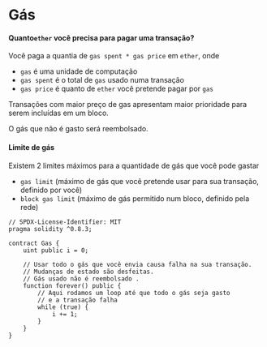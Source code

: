 # Gás

#### Quanto`ether` você precisa para pagar uma transação? <a href="#how-much-ether-do-you-need-to-pay-for-a-transaction" id="how-much-ether-do-you-need-to-pay-for-a-transaction"></a>

Você paga a quantia de `gas spent * gas price` em `ether`, onde

* `gas` é uma unidade de computação
* `gas spent` é o total de `gas` usado numa transação
* `gas price` é quanto de `ether` você pretende pagar por `gas`

Transações com maior preço de gas apresentam maior prioridade para serem incluídas em um bloco.

O gás que não é gasto será reembolsado.

#### Limite de gás <a href="#gas-limit" id="gas-limit"></a>

&#x20;Existem 2 limites máximos para a quantidade de gás que você pode gastar

* `gas limit` (máximo de gás que você pretende usar para sua transação, definido por você)
* `block gas limit` (máximo de gás permitido num bloco, definido pela rede)

```
// SPDX-License-Identifier: MIT
pragma solidity ^0.8.3;

contract Gas {
    uint public i = 0;

    // Usar todo o gás que você envia causa falha na sua transação.
    // Mudanças de estado são desfeitas.
    // Gás usado não é reembolsado .
    function forever() public {
        // Aqui rodamos um loop até que todo o gás seja gasto
        // e a transação falha
        while (true) {
            i += 1;
        }
    }
}
```

